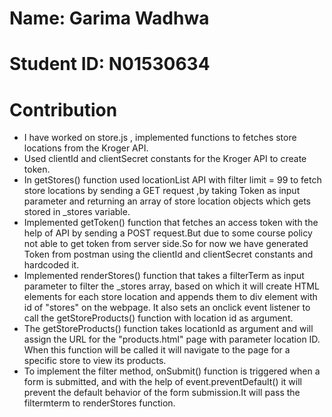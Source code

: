 # Name: Garima Wadhwa
# Student ID: N01530634

# Contribution
- I have worked on store.js , implemented functions to fetches store locations from the Kroger API.
- Used clientId and clientSecret constants for the Kroger API to create token.
- In getStores() function used locationList API with filter limit = 99  to fetch store locations by sending a GET request ,by taking Token as input parameter and returning an array of store location objects which gets stored in _stores variable.
- Implemented getToken() function that fetches an access token with the help of API by sending a POST request.But due to some course policy not able to get token from server side.So for now we have generated Token from postman using the clientId and clientSecret constants and hardcoded it.
- Implemented renderStores() function that takes a filterTerm as input parameter to filter the _stores array, based on which it will create HTML elements for each store location and appends them to div element with id of "stores" on the webpage. It also sets an onclick event listener to call the getStoreProducts() function with location id as argument.
- The getStoreProducts() function takes locationId as argument and will assign the URL for the "products.html" page with parameter location ID. When this function will be called it will navigate to the page for a specific store to view its products.
- To implement the filter method, onSubmit() function is triggered when a form is submitted, and with the help of 
event.preventDefault() it will prevent the default behavior of the form submission.It will pass the filtermterm to renderStores function.
